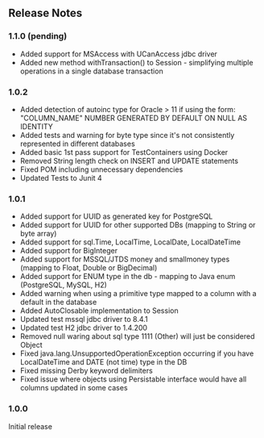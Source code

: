 ## Release Notes

### 1.1.0 (pending)

* Added support for MSAccess with UCanAccess jdbc driver
* Added new method withTransaction() to Session - simplifying multiple operations in a single database transaction 

### 1.0.2

* Added detection of autoinc type for Oracle > 11 if using the form: "COLUMN_NAME" NUMBER GENERATED BY DEFAULT ON NULL AS IDENTITY
* Added tests and warning for byte type since it's not consistently represented in different databases
* Added basic 1st pass support for TestContainers using Docker
* Removed String length check on INSERT and UPDATE statements
* Fixed POM including unnecessary dependencies
* Updated Tests to Junit 4

### 1.0.1

* Added support for UUID as generated key for PostgreSQL
* Added support for UUID for other supported DBs (mapping to String or byte array)
* Added support for sql.Time, LocalTime, LocalDate, LocalDateTime
* Added support for BigInteger
* Added support for MSSQL/JTDS money and smallmoney types (mapping to Float, Double or BigDecimal)
* Added support for ENUM type in the db - mapping to Java enum (PostgreSQL, MySQL, H2)
* Added warning when using a primitive type mapped to a column with a default in the database
* Added AutoClosable implementation to Session
* Updated test mssql jdbc driver to 8.4.1
* Updated test H2 jdbc driver to 1.4.200
* Removed null waring about sql type 1111 (Other) will just be considered Object
* Fixed java.lang.UnsupportedOperationException occurring if you have LocalDateTime and DATE (not time) type in the DB
* Fixed missing Derby keyword delimiters
* Fixed issue where objects using Persistable interface would have all columns updated in some cases


### 1.0.0 

Initial release






